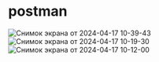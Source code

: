 # postman

![Снимок экрана от 2024-04-17 10-39-43](https://github.com/Ko1iya/postman/assets/106909620/d3f7c429-40ac-45e3-9cb8-c3686cde0db8)
![Снимок экрана от 2024-04-17 10-19-30](https://github.com/Ko1iya/postman/assets/106909620/30cf1b65-e34e-493a-a63b-b4eaf23f0d26)
![Снимок экрана от 2024-04-17 10-12-00](https://github.com/Ko1iya/postman/assets/106909620/10a8aa8c-7352-4544-8073-5bd7e32d32dc)
